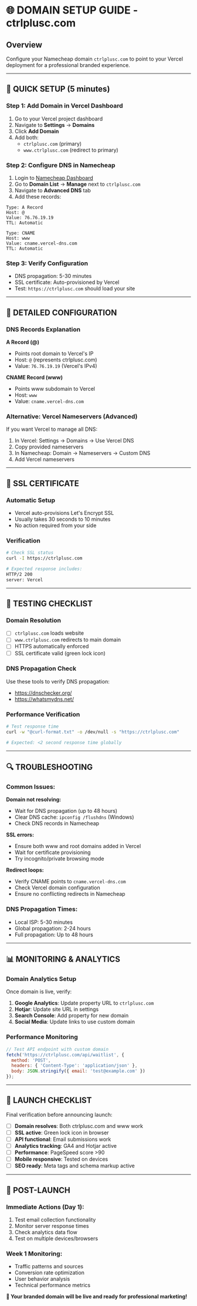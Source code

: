 # 🌐 DOMAIN SETUP GUIDE - ctrlplusc.com

## Overview
Configure your Namecheap domain `ctrlplusc.com` to point to your Vercel deployment for a professional branded experience.

---

## 🎯 QUICK SETUP (5 minutes)

### Step 1: Add Domain in Vercel Dashboard
1. Go to your Vercel project dashboard
2. Navigate to **Settings** → **Domains**
3. Click **Add Domain**
4. Add both:
   - `ctrlplusc.com` (primary)
   - `www.ctrlplusc.com` (redirect to primary)

### Step 2: Configure DNS in Namecheap
1. Login to [Namecheap Dashboard](https://namecheap.com)
2. Go to **Domain List** → **Manage** next to `ctrlplusc.com`
3. Navigate to **Advanced DNS** tab
4. Add these records:

```
Type: A Record
Host: @
Value: 76.76.19.19
TTL: Automatic

Type: CNAME
Host: www
Value: cname.vercel-dns.com
TTL: Automatic
```

### Step 3: Verify Configuration
- DNS propagation: 5-30 minutes
- SSL certificate: Auto-provisioned by Vercel
- Test: `https://ctrlplusc.com` should load your site

---

## 🔧 DETAILED CONFIGURATION

### DNS Records Explanation

**A Record (@)**
- Points root domain to Vercel's IP
- Host: `@` (represents ctrlplusc.com)
- Value: `76.76.19.19` (Vercel's IPv4)

**CNAME Record (www)**
- Points www subdomain to Vercel
- Host: `www`
- Value: `cname.vercel-dns.com`

### Alternative: Vercel Nameservers (Advanced)
If you want Vercel to manage all DNS:

1. In Vercel: Settings → Domains → Use Vercel DNS
2. Copy provided nameservers
3. In Namecheap: Domain → Nameservers → Custom DNS
4. Add Vercel nameservers

---

## 🚀 SSL CERTIFICATE

### Automatic Setup
- Vercel auto-provisions Let's Encrypt SSL
- Usually takes 30 seconds to 10 minutes
- No action required from your side

### Verification
```bash
# Check SSL status
curl -I https://ctrlplusc.com

# Expected response includes:
HTTP/2 200
server: Vercel
```

---

## 🧪 TESTING CHECKLIST

### Domain Resolution
- [ ] `ctrlplusc.com` loads website
- [ ] `www.ctrlplusc.com` redirects to main domain
- [ ] HTTPS automatically enforced
- [ ] SSL certificate valid (green lock icon)

### DNS Propagation Check
Use these tools to verify DNS propagation:
- https://dnschecker.org/
- https://whatsmydns.net/

### Performance Verification
```bash
# Test response time
curl -w "@curl-format.txt" -o /dev/null -s "https://ctrlplusc.com"

# Expected: <2 second response time globally
```

---

## 🔍 TROUBLESHOOTING

### Common Issues:

**Domain not resolving:**
- Wait for DNS propagation (up to 48 hours)
- Clear DNS cache: `ipconfig /flushdns` (Windows)
- Check DNS records in Namecheap

**SSL errors:**
- Ensure both www and root domains added in Vercel
- Wait for certificate provisioning
- Try incognito/private browsing mode

**Redirect loops:**
- Verify CNAME points to `cname.vercel-dns.com`
- Check Vercel domain configuration
- Ensure no conflicting redirects in Namecheap

### DNS Propagation Times:
- Local ISP: 5-30 minutes
- Global propagation: 2-24 hours
- Full propagation: Up to 48 hours

---

## 📊 MONITORING & ANALYTICS

### Domain Analytics Setup
Once domain is live, verify:

1. **Google Analytics**: Update property URL to `ctrlplusc.com`
2. **Hotjar**: Update site URL in settings
3. **Search Console**: Add property for new domain
4. **Social Media**: Update links to use custom domain

### Performance Monitoring
```javascript
// Test API endpoint with custom domain
fetch('https://ctrlplusc.com/api/waitlist', {
  method: 'POST',
  headers: { 'Content-Type': 'application/json' },
  body: JSON.stringify({ email: 'test@example.com' })
});
```

---

## 🎉 LAUNCH CHECKLIST

Final verification before announcing launch:

- [ ] **Domain resolves**: Both ctrlplusc.com and www work
- [ ] **SSL active**: Green lock icon in browser
- [ ] **API functional**: Email submissions work
- [ ] **Analytics tracking**: GA4 and Hotjar active
- [ ] **Performance**: PageSpeed score >90
- [ ] **Mobile responsive**: Tested on devices
- [ ] **SEO ready**: Meta tags and schema markup active

---

## 🚀 POST-LAUNCH

### Immediate Actions (Day 1):
1. Test email collection functionality
2. Monitor server response times
3. Check analytics data flow
4. Test on multiple devices/browsers

### Week 1 Monitoring:
- Traffic patterns and sources
- Conversion rate optimization
- User behavior analysis
- Technical performance metrics

**🎯 Your branded domain will be live and ready for professional marketing!**